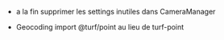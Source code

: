 - a la fin supprimer les settings inutiles dans CameraManager

- Geocoding import @turf/point au lieu de turf-point